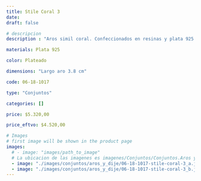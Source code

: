 ```yaml
---
title: Stile Coral 3
date: 
draft: false

# descripcion
description : "Aros simil coral. Confeccionados en resinas y plata 925."

materials: Plata 925

color: Plateado

dimensions: "Largo aro 3.8 cm"

code: 06-18-1017

type: "Conjuntos"

categories: []

price: $5.320,00

price_eftvo: $4.520,00

# Images
# first image will be shown in the product page
images:
  # - image: "images/path_to_image"
  # La ubicacion de las imagenes es imagenes/Conjuntos/Conjuntos.Aros y Dije/06-18-1017-stile-coral-3
  - image: "./images/conjuntos/aros_y_dije/06-18-1017-stile-coral-3_a.jpg"
  - image: "./images/conjuntos/aros_y_dije/06-18-1017-stile-coral-3_b.jpg"
---
```

